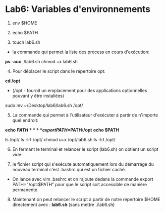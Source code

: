 # Lab6: Variables d'environnements

1. env 
$HOME

2. echo $PATH

3. touch lab6.sh

- la commande qui permet la liste des process en cours d'exécution: 

**ps -aux** 
./lab6.sh
 chmod +x lab6.sh 

4. Pour déplacer le script dans le répertoire opt:

**cd /opt**
- (/opt - fournit un emplacement pour des applications optionnelles pouvant y être installées)

sudo mv ~/Desktop/lab6/lab6.sh /opt/

5. La commande qui permet à l'utilisateur d'exécuter à partir de n'importe quel endroit:

 **echo $PATH**
 **export PATH=$PATH:/opt**
 **echo $PATH**

ls /opt/
 ls -lrt /opt/
 chmod u+x /opt/lab6.sh 
 ls -lrt /opt/

6. En fermant le terminal et relancer le script (lab6.sh) on obtient un script vide .

7. le fichier script qui s'exécute automatiquement lors du démarrage du nouveau terminal c'est .bashrc qui est un fichier caché.
- On lance avec vim .bashrc et on rajoute dedans la commande export PATH="/opt:$PATH" pour que le script soit accessible de manière permanente.

8. Maintenant on peut relancer le script à partir de notre répertoire $HOME directement avec : 
**lab6.sh** (sans mettre ./lab6.sh)


